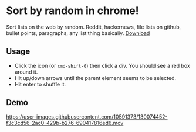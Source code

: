 # Sort by random in chrome!

Sort lists on the web by random. Reddit, hackernews, file lists on github, bullet points, paragraphs, any list thing basically. [Download](https://chrome.google.com/webstore/detail/randomize-list/bkmcphdnmpfdcopiefafdbgknighhhin)

## Usage

+ Click the icon (or `cmd-shift-0`) then click a div. You should see a red box around it.
+ Hit up/down arrows until the parent element seems to be selected.
+ Hit enter to shuffle it.

## Demo

https://user-images.githubusercontent.com/10591373/130074452-f3c3cd56-2ac0-429b-b276-690417816ed6.mov
